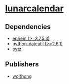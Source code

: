 # [lunarcalendar](https://pypi.org/project/lunarcalendar)

## Dependencies
- [ephem (>=3.7.5.3)](packages/e/ephem.md)
- [python-dateutil (>=2.6.1)](packages/p/python-dateutil.md)
- [pytz](packages/p/pytz.md)



## Publishers
- [wolfhong](https://pypi.org/user/wolfhong)

